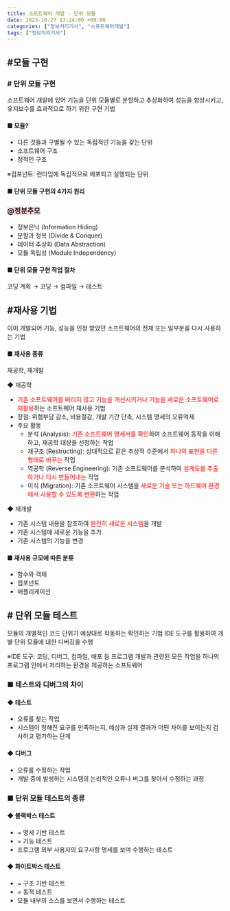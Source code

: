 ```yaml
---
title: 소프트웨어 개발 - 단위 모듈
date: 2023-10-27 13:24:00 +09:00
categories: ["정보처리기사", "소프트웨어개발"]
tags: ["정보처리기사"]
---
```


<span style="color:#f00"></span>

## #모듈 구현

### # 단위 모듈 구현

소프트웨어 개발에 있어 기능을 단위 모듈별로 분할하고 추상화하여 성능을 향상시키고, 유지보수를 효과적으로 하기 위한 구현 기법

#### ■ 모듈?

- 다른 것들과 구별될 수 있는 독립적인 기능을 갖는 단위
- 소프트웨어 구조
- 정적인 구조

※컴포넌트: 런타임에 독립적으로 배포되고 실행되는 단위

#### ■ 단위 모듈 구현의 4가지 원리

### <span style="background-color:#ffdce0">@정분추모</span>

- 정보은닉 (Information Hiding)
- 분할과 정복 (Divide & Conquer)
- 데이터 추상화 (Data Abstraction)
- 모듈 독립성 (Module Independency)

#### ■ 단위 모듈 구현 작업 절차

코딩 계획 → 코딩 → 컴파일 → 테스트

## #재사용 기법

이미 개발되어 기능, 성능을 인정 받았던 소프트웨어의 전체 또는 일부분을 다시 사용하는 기법

#### ■ 재사용 종류

재공학, 재개발

◆ 재공학

- <span style="color:#f00">기존 소프트웨어를 버리지 않고 기능을 개선시키거나 기능을 새로운 소프트웨어로 재활용</span>하는 소프트웨어 재사용 기법
- 장점: 위험부담 감소, 비용절감, 개발 기간 단축, 시스템 명세의 오류억제
- 주요 활동
  - 분석 (Analysis): <span style="color:#f00">기존 소프트웨어 명세서를 확인</span>하여 소프트웨어 동작을 이해하고, 재공학 대상을 선정하는 작업
  - 재구조 (Restructing): 상대적으로 같은 추상적 수준에서 <span style="color:#f00">하나의 표현을 다른 형태로 바꾸는</span> 작업
  - 역공학 (Reverse Engineering): 기존 소프트웨어를 분석하여 <span style="color:#f00">설계도를 추출하거나 다시 만들어내는</span> 작업
  - 이식 (Migration): 기존 소프트웨어 시스템을 <span style="color:#f00">새로운 기술 또는 하드웨어 환경에서 사용할 수 있도록 변환</span>하는 작업

◆ 재개발

- 기존 시스템 내용을 참조하여 <span style="color:#f00">완전히 새로운 시스템</span>을 개발
- 기존 시스템에 새로운 기능을 추가
- 기존 시스템의 기능을 변경

#### ■ 재사용 규모에 따른 분류

- 함수와 객체
- 컴포넌트
- 애플리케이션

## # 단위 모듈 테스트

모듈의 개별적인 코드 단위가 예상대로 작동하는 확인하는 기법
IDE 도구를 활용하여 개별 단위 모듈에 대한 디버깅을 수행

※IDE 도구: 코딩, 디버그, 컴파일, 배포 등 프로그램 개발과 관련된 모든 작업을 하나의 프로그램 안에서 처리하는 환경을 제공하는 소프트웨어

### ■ 테스트와 디버그의 차이

#### ◆ 테스트

- 오류를 찾는 작업
- 시스템이 정해진 요구를 만족하는지, 예상과 실제 결과가 어떤 차이를 보이는지 검사하고 평가하는 단계

#### ◆ 디버그

- 오류를 수정하는 작업
- 개발 중에 발생하는 시스템의 논리적인 오류나 버그를 찾아서 수정하는 과정

### ■ 단위 모듈 테스트의 종류

#### ◆ 블랙박스 테스트

- = 명세 기반 테스트
- = 기능 테스트
- 프로그램 외부 사용자의 요구사항 명세를 보며 수행하는 테스트

#### ◆ 화이트박스 테스트

- = 구조 기반 테스트
- = 동적 테스트
- 모듈 내부의 소스를 보면서 수행하는 테스트
